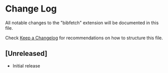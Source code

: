 # Change Log

All notable changes to the "bibfetch" extension will be documented in this file.

Check [Keep a Changelog](http://keepachangelog.com/) for recommendations on how to structure this file.

## [Unreleased]

- Initial release